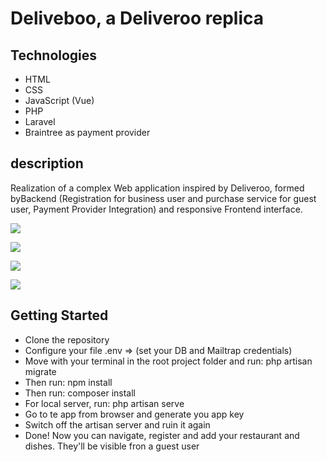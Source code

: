 # Deliveboo, a Deliveroo replica
## Technologies
* HTML
* CSS
* JavaScript (Vue)
* PHP
* Laravel
* Braintree as payment provider
## description
Realization of a complex Web application inspired by Deliveroo, formed byBackend (Registration for business user and
purchase service for guest user, Payment Provider Integration) and responsive Frontend interface.

![](foto3.jpg)

![](foto2.jpg)

![](foto1.jpg)

![](foto4.gif)

## Getting Started
* Clone the repository
* Configure your file .env => (set your DB and Mailtrap credentials)
* Move with your terminal in the root project folder and run: php artisan migrate
* Then run: npm install
* Then run: composer install
* For local server, run: php artisan serve
* Go to te app from browser and generate you app key
* Switch off the artisan server and ruin it again
* Done! Now you can navigate, register and add your restaurant and dishes. They'll be visible fron a guest user
